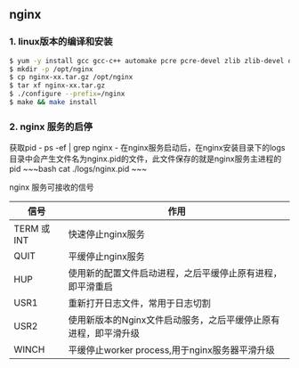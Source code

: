 ## nginx


### 1. linux版本的编译和安装

~~~bash
$ yum -y install gcc gcc-c++ automake pcre pcre-devel zlib zlib-devel open openssl-devel
$ mkdir -p /opt/nginx
$ cp nginx-xx.tar.gz /opt/nginx
$ tar xf nginx-xx.tar.gz
$ ./configure --prefix=/nginx
$ make && make install

~~~

### 2. nginx 服务的启停
    
 获取pid
    - ps -ef | grep nginx
    - 在nginx服务启动后，在nginx安装目录下的logs目录中会产生文件名为nginx.pid的文件，此文件保存的就是nginx服务主进程的pid
    ~~~bash
        cat ./logs/nginx.pid
    ~~~

nginx 服务可接收的信号

| 信号       |   作用                                                    |
| ----       | --------                                                 |
|TERM 或INT  |快速停止nginx服务                                          |
|QUIT        |平缓停止nginx服务                                          |
|HUP         |使用新的配置文件启动进程，之后平缓停止原有进程，即平滑重启     |
|USR1        |重新打开日志文件，常用于日志切割                             |
|USR2        |使用新版本的Nginx文件启动服务，之后平缓停止原有进程，即平滑升级 |
|WINCH       |平缓停止worker process,用于nginx服务器平滑升级               |

